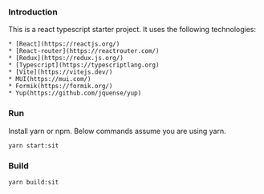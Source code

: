 ### Introduction 
This is a react typescript starter project. It uses the following technologies:

    * [React](https://reactjs.org/)
    * [React-router](https://reactrouter.com/)
    * [Redux](https://redux.js.org/)
    * [Typescript](https://typescriptlang.org)
    * [Vite](https://vitejs.dev/)
    * MUI(https://mui.com/)
    * Formik(https://formik.org/)
    * Yup(https://github.com/jquense/yup)

### Run

Install yarn or npm. Below commands assume you are using yarn.

```
yarn start:sit
```

### Build

```
yarn build:sit
```
